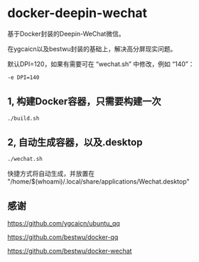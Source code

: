 # docker-deepin-wechat

基于Docker封装的Deepin-WeChat微信。

在ygcaicn以及bestwu封装的基础上，解决高分屏现实问题。

默认DPI=120，如果有需要可在 “wechat.sh” 中修改，例如 “140”：

```sh
-e DPI=140
```

## 1, 构建Docker容器，只需要构建一次

```sh
./build.sh
```

## 2, 自动生成容器，以及.desktop

```sh
./wechat.sh
```

快捷方式将自动生成，并放置在 "/home/$(whoami)/.local/share/applications/Wechat.desktop"

## 感谢

<https://github.com/ygcaicn/ubuntu_qq>

<https://github.com/bestwu/docker-qq>

<https://github.com/bestwu/docker-wechat>

